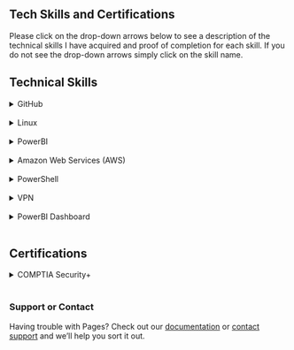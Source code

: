 ## Tech Skills and Certifications

Please click on the drop-down arrows below to see a description of the technical skills I have acquired and proof of completion for each skill. If you do not see the drop-down arrows simply click on the skill name.

<h2> Technical Skills </h2>

<details><summary>GitHub</summary>
  <h4> Description: </h4>
  I completed the GitHub learning lab courses offered on the GitHub <a href="https://lab.github.com/courses">website.</a>
  The courses helped me develop skills in creating pages such as this using GitHub pages and publishing them to GitHub. It also walked you through making changes using branches and pull requests.

<br>
<br>
<ul>
The 13 GitHub labs include an overview of fundamental GitHub skills including:
    <li>Communicating in issues and using Markdown</li>
  <li>Managing notifications</li>
  <li>Creating branches and making commits</li>
  <li>Introducing changes with pull requests and merging conflicts</li>
  <li>Creating and publishing a simple HTML website using GitHub Pages</li>
  <li>Creating Git files such as a .gitignore and migrating projects</li>
  <li>Using GitHub Apps and release-based workflows</li>
  <li>Using continuous integration with Travis CI</li>
</ul>

<h4> Course Completion: </h4>
<img src="GH1.png" alt="GitHubCompletion1">

<img src="GH2.png" alt="GitHubCompletion2">

<img src="GH3.png" alt="GitHubCompletion3">

  </details>
  
  <br>
<details><summary>Linux</summary>
  <h4> Description: </h4>
  I completed the LinuxAcademy's LPI Essentials online training offered on the Linux Academy <a href="https://www.linuxacademy.com">website.</a> The training gave videos, labs, and quizzes that taught and tested you on key fundamentals in Linux. The training started with the history of how Linux was created and gave an overview of several distributions. There was also a walkthrough lab to teach you how to install CentOS using VirtualBox.
<br>
<br>
<ul>
The training include an overview of fundamental Linux skills that prepare you for the LPI Linux Essentials Certification Exam including:
  <li>The Linux Community and a Career in Open Source</li>
  <li>Finding Your Way on a Linux System</li>
  <li>The Power of the Command Line</li>
  <li>The Linux Operating System</li>
  <li>Security and File Permissions</li>
</ul>
  
  <h4> Course Completion: </h4>
<img src="LPIcompletion.png" alt="LinuxCompletion1">
   </details>
   
   <br>
<details><summary>PowerBI</summary>
  <h4> Description: </h4>
  I completed the PowerBI online training offered on the edX <a href="https://www.edx.org">website.</a> This course went through the basics of how to create a report and dashboard using a dataset in Excel or from their library of data templates. The course also walked you through publishing the data to the PowerBI website from your desktop app so that it could be shared with others in your organization of your choosing.
<br>
  <br>
  The knowledge checks could not be completed because I was auditing the course.
<br>
  <br>
<ul>
The training include an overview of fundamental PowerBI skills including:
  <li>Creating visuals from different data sources</li>
  <li>Using data sources and visuals to form reports and dashboards</li>
  <li>Creating real-time dashboards with natural language queries</li>
</ul>
  
  <h4> Course Completion: </h4>
<img src="PBI1.png" alt="PowerBICompletion1">
<img src="PBI2.png" alt="PowerBICompletion2">
<img src="PBI3.png" alt="PowerBICompletion3">
<img src="PBI4.png" alt="PowerBICompletion4">
<img src="PBI5.png" alt="PowerBICompletion5">
<img src="PBI6.png" alt="PowerBICompletion6">
<img src="PBI7.png" alt="PowerBICompletion7">
<img src="PBI8.png" alt="PowerBICompletion8">
<img src="PBI9.png" alt="PowerBICompletion9">
<img src="PBI10.png" alt="PowerBICompletion10">
<img src="PBI11.png" alt="PowerBICompletion11">
<img src="PBI12.png" alt="PowerBICompletion12">
<img src="PBI13.png" alt="PowerBICompletion13">
   </details>
 
   <br>
<details><summary>Amazon Web Services (AWS)</summary>
  <h4> Description: </h4>
  I completed the LinuxAcademy's AWS Essentials online training offered on the Linux Academy <a href="https://www.linuxacademy.com">website.</a> The training gave videos, labs, and quizzes that taught and tested you on key fundamentals in AWS. The training walked through each of the 12 sections of Project Omega 2.0 and reviewed how each section was completed at the end of the lectures. The labs also walked you through setting up your own instances, NACLs, subnets, and several other key parts of AWS. 
<br>
<br>
<ul>
The training include an overview of fundamental AWS skills including:
  <li>Managing AWS Access with Users, Groups, and Roles</li>
  <li>Networking Services and Connectivity</li>
  <li>Compute Services</li>
  <li>Storage Services</li>
  <li>Database Services</li>
  <li>Monitoring, Alerts, and Notifications</li>
  <li>Load Balancing, Elasticity, and Scalability</li>
  <li>Serverless Computing</li>
</ul>
  
   I also completed the AWS Concepts training on Linux Academy.
  
  
  <h4> Course Completion: </h4>
<img src="AWSEssentialsCompletion.png" alt="AWSEssentials">
<img src="AWSConceptsCompletion.png" alt="AWSConcepts">
   </details>
   <br>
   
<details><summary>PowerShell</summary>
  <h4> Description: </h4>
  I completed the PowerShell EdX online training offered on the EdX <a href="https://www.edx.org/course/windows-powershell-basics-1">website.</a> This training gave lectures and labs that focused on the fundamentals of configuring the console and ISE layout with admin privileges as well as learning basic commands. There was a large emphasis on learning about where to find information on commands such as syntax and examples of how to use the command by using the Get-Help command.
<br>
<br>
<ul>
The training include an overview of fundamental PowerShell skills including:
  <li>Configuring the Console</li>
  <li>Learning Basic Commands</li>
  <li>Learning about the Pipeline</li>
  <li>Learning about Data Variables and File Systems</li>
  <li>Formatting</li>
</ul>
  
  <h4> Course Completion: </h4>
<img src="PowershellCompletion.png" alt="PowerShellCompletion1">
   </details>
   
   <br>
   <details><summary>VPN</summary>
  <h4> Description: </h4>
  I completed the setup for Algo VPN on the GitHub <a href="https://github.com/trailofbits/algo">website.</a> This taught me how to set up a personal IPSEC VPN in the cloud. The setup was done using ansible scripts provided on GitHub. Completing this setup helped reinforce skills learned in previous tech skill courses.

  <br>
  <br>
  
  <h4> Setup Completion: </h4>
<img src="ReaganAlgoVPN.png" alt="AlgoCompletion">
<br>
<br>
 I also attempted the setup for OpenVPN on Digital Ocean's <a href="https://www.digitalocean.com/community/tutorials/how-to-set-up-an-openvpn-server-on-ubuntu-18-04">website,</a> but was unsuccessful. After following the directions closely several times, I was still unable to get my VPN to work correctly. The desktop app would confirm I was successfully connected, but when I would check my IP online it would say it had not changed. This setup also helped reinforce skills learned in previous tech skill courses even though it didn't work properly.

  <br>
  <br>
 
 <h4> Setup Completion: </h4>
<img src="ReaganOpenVPN.png" alt="OVPNCompletion">
   </details>
   <br>
   <details><summary>PowerBI Dashboard</summary>
  <h4> Description: </h4>
  Below is a link to a Youtube video presentation of my dashboard as well as screenshots of the report and dashboard components. I created the dashboard using sample sales and marketing data provided by Microsoft. 

<br>
<br>

 <h4> Completion: </h4>
<a href="https://www.youtube.com/watch?v=wJMBpLIGReI">Video</a>
<img src="PBID1.png" alt="PBIDCompletion">
<img src="PBID2.png" alt="PBIDCompletion">
<img src="PBID3.png" alt="PBIDCompletion">
</details>
   
  <br>
<h2> Certifications </h2>
<details><summary>COMPTIA Security+</summary>
  <h4> Description: </h4>
  I am working towards the COMPTIA Security+ Certification and studying with <a href="https://www.testout.com">Testout.</a> I am also doing in-class quizzes and participating in discussions over the questions facilitated by my professor.
</details>
<br>



### Support or Contact

Having trouble with Pages? Check out our [documentation](https://help.github.com/categories/github-pages-basics/) or [contact support](https://github.com/contact) and we’ll help you sort it out.
